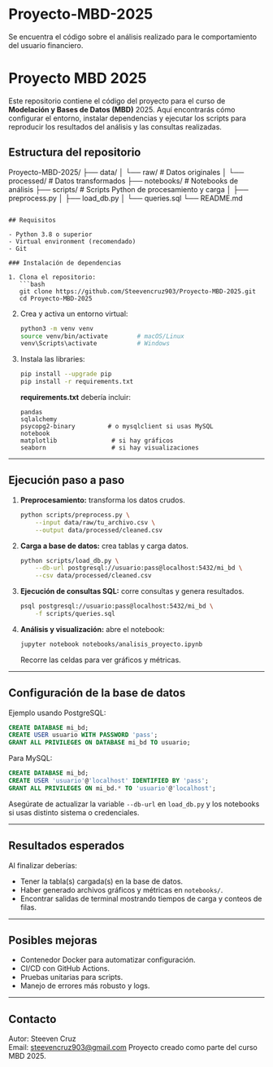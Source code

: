 # Proyecto-MBD-2025
Se encuentra el código sobre el análisis realizado para le comportamiento del usuario financiero.

# Proyecto MBD 2025

Este repositorio contiene el código del proyecto para el curso de **Modelación y Bases de Datos (MBD)** 2025. Aquí encontrarás cómo configurar el entorno, instalar dependencias y ejecutar los scripts para reproducir los resultados del análisis y las consultas realizadas.

## Estructura del repositorio

Proyecto-MBD-2025/
├── data/
│   └── raw/                 # Datos originales
│   └── processed/           # Datos transformados
├── notebooks/              # Notebooks de análisis
├── scripts/                # Scripts Python de procesamiento y carga
│   ├── preprocess.py
│   ├── load_db.py
│   └── queries.sql
└── README.md
```

## Requisitos

- Python 3.8 o superior
- Virtual environment (recomendado)
- Git

### Instalación de dependencias

1. Clona el repositorio:
   ```bash
   git clone https://github.com/Steevencruz903/Proyecto-MBD-2025.git
   cd Proyecto-MBD-2025
   ```

2. Crea y activa un entorno virtual:
   ```bash
   python3 -m venv venv
   source venv/bin/activate        # macOS/Linux
   venv\Scripts\activate           # Windows
   ```

3. Instala las libraries:
   ```bash
   pip install --upgrade pip
   pip install -r requirements.txt
   ```
   **requirements.txt** debería incluir:
   ```
   pandas
   sqlalchemy
   psycopg2-binary         # o mysqlclient si usas MySQL
   notebook
   matplotlib               # si hay gráficos
   seaborn                  # si hay visualizaciones
   ```

---

## Ejecución paso a paso

1. **Preprocesamiento:** transforma los datos crudos.
   ```bash
   python scripts/preprocess.py \
       --input data/raw/tu_archivo.csv \
       --output data/processed/cleaned.csv
   ```

2. **Carga a base de datos:** crea tablas y carga datos.
   ```bash
   python scripts/load_db.py \
       --db-url postgresql://usuario:pass@localhost:5432/mi_bd \
       --csv data/processed/cleaned.csv
   ```

3. **Ejecución de consultas SQL:** corre consultas y genera resultados.
   ```bash
   psql postgresql://usuario:pass@localhost:5432/mi_bd \
       -f scripts/queries.sql
   ```

4. **Análisis y visualización:** abre el notebook:
   ```bash
   jupyter notebook notebooks/analisis_proyecto.ipynb
   ```
   Recorre las celdas para ver gráficos y métricas.

---

##  Configuración de la base de datos

Ejemplo usando PostgreSQL:

```sql
CREATE DATABASE mi_bd;
CREATE USER usuario WITH PASSWORD 'pass';
GRANT ALL PRIVILEGES ON DATABASE mi_bd TO usuario;
```

Para MySQL:
```sql
CREATE DATABASE mi_bd;
CREATE USER 'usuario'@'localhost' IDENTIFIED BY 'pass';
GRANT ALL PRIVILEGES ON mi_bd.* TO 'usuario'@'localhost';
```

Asegúrate de actualizar la variable `--db-url` en `load_db.py` y los notebooks si usas distinto sistema o credenciales.

---

## Resultados esperados

Al finalizar deberías:
- Tener la tabla(s) cargada(s) en la base de datos.
- Haber generado archivos gráficos y métricas en `notebooks/`.
- Encontrar salidas de terminal mostrando tiempos de carga y conteos de filas.

---

## Posibles mejoras

- Contenedor Docker para automatizar configuración.
- CI/CD con GitHub Actions.
- Pruebas unitarias para scripts.
- Manejo de errores más robusto y logs.

---

## Contacto

Autor: Steeven Cruz  
Email: steevencruz903@gmail.com 
Proyecto creado como parte del curso MBD 2025.


